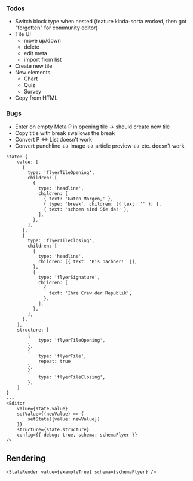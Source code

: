 ### Todos

- Switch block type when nested (feature kinda-sorta worked, then got "forgotten" for community editor)
- Tile UI
    - move up/down
    - delete
    - edit meta
    - import from list
- Create new tile
- New elements
    - Chart
    - Quiz
    - Survey
- Copy from HTML

### Bugs

- Enter on empty Meta P in opening tile -> should create new tile
- Copy title with break swallows the break
- Convert P <-> List doesn't work
- Convert punchline <-> image <-> article preview <-> etc. doesn't work


```react
state: {
    value: [
      {
        type: 'flyerTileOpening',
        children: [
          {
            type: 'headline',
            children: [
              { text: 'Guten Morgen,' },
              { type: 'break', children: [{ text: '' }] },
              { text: 'schoen sind Sie da!' },
            ],
          },
        ],
      },
      {
        type: 'flyerTileClosing',
        children: [
          {
            type: 'headline',
            children: [{ text: 'Bis nachher!' }],
          },
          {
            type: 'flyerSignature',
            children: [
              {
                text: 'Ihre Crew der Republik',
              },
            ],
          },
        ],
      },
    ],
    structure: [
        {
            type: 'flyerTileOpening',
        },
        {
            type: 'flyerTile',
            repeat: true
        },
        {
            type: 'flyerTileClosing',
        },
    ]
}
---
<Editor
    value={state.value}
    setValue={(newValue) => {
        setState({value: newValue})
    }}
    structure={state.structure}
    config={{ debug: true, schema: schemaFlyer }}
/>
```

## Rendering

```react
<SlateRender value={exampleTree} schema={schemaFlyer} />
```
